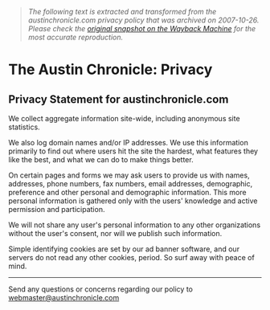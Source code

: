> *The following text is extracted and transformed from the austinchronicle.com privacy policy that was archived on 2007-10-26. Please check the [original snapshot on the Wayback Machine](https://web.archive.org/web/20071026083615id_/http%3A//www.austinchronicle.com/gyrobase/Info/privacy) for the most accurate reproduction.*

# The Austin Chronicle: Privacy

## Privacy Statement for austinchronicle.com

We collect aggregate information site-wide, including anonymous site statistics. 

We also log domain names and/or IP addresses. We use this information primarily to find out where users hit the site the hardest, what features they like the best, and what we can do to make things better. 

On certain pages and forms we may ask users to provide us with names, addresses, phone numbers, fax numbers, email addresses, demographic, preference and other personal and demographic information. This more personal information is gathered only with the users' knowledge and active permission and participation. 

We will not share any user's personal information to any other organizations without the user's consent, nor will we publish such information. 

Simple identifying cookies are set by our ad banner software, and our servers do not read any other cookies, period. So surf away with peace of mind. 

* * *

Send any questions or concerns regarding our policy to [webmaster@austinchronicle.com](mailto:webmaster@austinchronicle.com)
